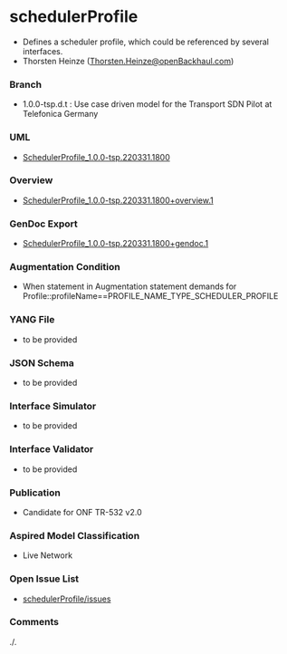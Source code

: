 # schedulerProfile
- Defines a scheduler profile, which could be referenced by several interfaces.  
- Thorsten Heinze (Thorsten.Heinze@openBackhaul.com)

### Branch
- 1.0.0-tsp.d.t : Use case driven model for the Transport SDN Pilot at Telefonica Germany

### UML
- [SchedulerProfile_1.0.0-tsp.220331.1800](./SchedulerProfile_1.0.0-tsp.220331.1800.zip)

### Overview 
- [SchedulerProfile_1.0.0-tsp.220331.1800+overview.1](./SchedulerProfile_1.0.0-tsp.220331.1800+overview.1.png)

### GenDoc Export
- [SchedulerProfile_1.0.0-tsp.220331.1800+gendoc.1](./SchedulerProfile_1.0.0-tsp.220331.1800+gendoc.1.docx)

### Augmentation Condition
- When statement in Augmentation statement demands for Profile::profileName==PROFILE_NAME_TYPE_SCHEDULER_PROFILE

### YANG File
- to be provided

### JSON Schema
- to be provided

### Interface Simulator
- to be provided

### Interface Validator
- to be provided

### Publication
- Candidate for ONF TR-532 v2.0 

### Aspired Model Classification
- Live Network

### Open Issue List
- [schedulerProfile/issues](../../issues)

### Comments
./.
